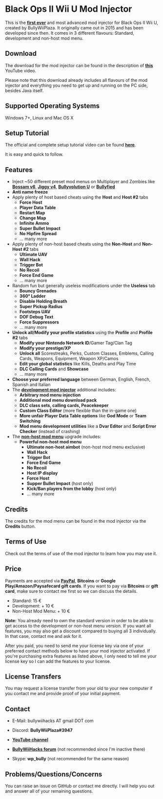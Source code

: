 # Black Ops II Wii U Mod Injector

This is the **[first ever](https://www.youtube.com/watch?v=crrO40OwvHo)** and most advanced mod injector for Black Ops II Wii U, created by BullyWiiPlaza. It originally came out in 2015 and has been developed since then. It comes in 3 different flavours: Standard, development and non-host mod menu.

## Download

The download for the mod injector can be found in the description of **[this](https://www.youtube.com/watch?v=J819obOlbQk)** YouTube video.

Please note that this download already includes all flavours of the mod injector and everything you need to get up and running on the PC side, besides Java itself.

## Supported Operating Systems

Windows 7+, Linux and Mac OS X

## Setup Tutorial

The official and complete setup tutorial video can be found **[here](https://www.youtube.com/watch?v=OYDzD_j0LrA)**.

It is easy and quick to follow.

## Features

* Inject ~50 different preset mod menus on Multiplayer and Zombies like **[Bossam v6](https://www.youtube.com/watch?v=fx18vi2b7ZQ)**, [**Jiggy v4**](https://www.youtube.com/watch?v=p9xVG3UjBGY), **[Bullyvolution U](https://www.youtube.com/watch?v=yFn5a7GbIIg)** or **[Bullyfied](https://www.youtube.com/watch?v=4MBgMiHxt2o)**
* **Anti name freeze**
* Apply plenty of host based cheats using the **Host** and **Host #2** tabs
  * **Force Host**
  * **Player Data Table**
  * **Restart Map**
  * **Change Map**
  * **Infinite Ammo**
  * **Super Bullet Impact**
  * **No Hipfire Spread**
  * ... many more
* Apply plenty of non-host based cheats using the **Non-Host** and **Non-Host #2** tabs
  * **Ultimate UAV**
  * **Wall Hack**
  * **Trigger Bot**
  * **No Recoil**
  * **Force End Game**
  * ... many more
* Random fun but generally useless modifications under the **Useless** tab
  * **Bouncy Grenades**
  * **360° Ladder**
  * **Disable Holding Breath**
  * **Super Pickup Radius**
  * **Footsteps UAV**
  * **DOF Debug Text**
  * **Force Suppressors**
  * ... many more
* **Unlock all/Modify your profile statistics** using the **Profile** and **Profile #2** tabs
  * **Modify your Nintendo Network ID**/Gamer Tag/Clan Tag
  * **Modify your prestige/XP**
  * **Unlock all** Scorestreaks, Perks, Custom Classes, Emblems, Calling Cards, Weapons, Equipment, Weapon XP/Camos
  * **Edit your global statistics** like Kills, Deaths and Play Time
  * **DLC Calling Cards** and **Showcase**
  * ... many more
* **Choose your preferred language** between German, English, French, Spanish and Italian
* The **[development mod injector](https://www.youtube.com/watch?v=sxSVdW9f8MM)** additional includes:
  * **Arbitrary mod menu injection**
  * **Additional mod menu download pack**
  * **DLC class sets, calling cards, Peacekeeper**
  * **Custom Class Editor** (more flexible than the in-game one)
  * **More unfair Player Data Table options** like **God Mode** or **Team Switching**
  * **Mod menu development utilities** like a **Dvar Editor** and **Script Error Checker** (instead of crashing)
* The **[non-host mod menu](https://www.youtube.com/watch?v=0MwHJ_njjKs)** upgrade includes:
  * **Powerful non-host mod menu**
    * **Ultimate non-host aimbot** (non-host mod menu exclusive)
    * **Wall Hack**
    * **Trigger Bot**
    * **Force End Game**
    * **No Recoil**
    * **Host IP display**
    * **Force Host**
    * **Supper Bullet Impact** (host only)
    * **Kick/Ban players from the lobby** (host only)
    * ... many more

## Credits

The credits for the mod menu can be found in the mod injector via the **Credits** button.

## Terms of Use

Check out the terms of use of the mod injector to learn how you may use it.

## **Price**

Payments are accepted via **[PayPal](https://www.paypal.me/bullywiiplaza)**, **Bitcoins** or **Google Play/Amazon/Paysafecard gift cards**. If you want to pay via **Bitcoins** or **gift card**, make sure to contact me first so we can discuss the details.

* Standard: 15 €
* Development: + 10 €
* Non-Host Mod Menu: + 10 €

**Note:** You already need to own the standard version in order to be able to get access to the development or non-host menu version. If you want all features, you may also get a discount compared to buying all 3 individually. In that case, contact me and ask for it.

After you paid, you need to send me your license key via one of your preferred contact methods below to have your mod injector activated. If you're purchasing extra features as listed above, I only need to tell me your license key so I can add the features to your license.

## License Transfers

You may request a license transfer from your old to your new computer if you contact me and provide proof of your initial payment.

## Contact

* E-Mail: bullywiihacks AT gmail DOT com
* Discord: **BullyWiiPlaza#3947**

* **[YouTube channel](https://www.youtube.com/user/BullyWiiPlaza)**
* **[BullyWiiHacks forum](https://bullywiihacks.forumotion.com/u1)** (not recommended since I'm inactive there)
* Skype: **wp_bully** (not recommended for the same reason)

## Problems/Questions/Concerns

You can raise an issue on GitHub or contact me directly. I will help you out and answer all of your remaining questions.